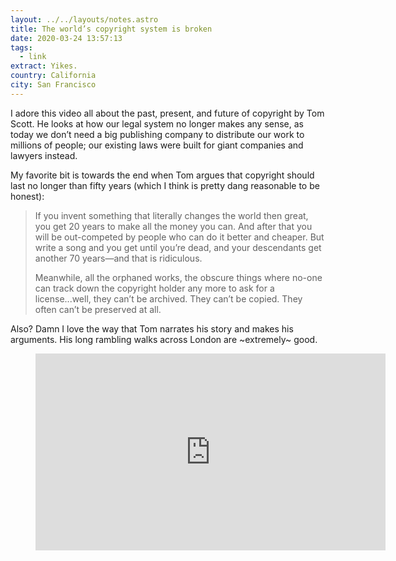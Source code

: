 ```yaml
---
layout: ../../layouts/notes.astro
title: The world’s copyright system is broken
date: 2020-03-24 13:57:13
tags:
  - link
extract: Yikes.
country: California
city: San Francisco
---
```


I adore this video all about the past, present, and future of copyright by Tom Scott. He looks at how our legal system no longer makes any sense, as today we don’t need a big publishing company to distribute our work to millions of people; our existing laws were built for giant companies and lawyers instead.

My favorite bit is towards the end when Tom argues that copyright should last no longer than fifty years (which I think is pretty dang reasonable to be honest):

> If you invent something that literally changes the world then great, you get 20 years to make all the money you can. And after that you will be out-competed by people who can do it better and cheaper. But write a song and you get until you’re dead, and your descendants get another 70 years—and that is ridiculous.
>
> Meanwhile, all the orphaned works, the obscure things where no-one can track down the copyright holder any more to ask for a license...well, they can’t be archived. They can’t be copied. They often can’t be preserved at all.

Also? Damn I love the way that Tom narrates his story and makes his arguments. His long rambling walks across London are ~extremely~ good.

<figure>
<iframe width="560" height="315" src="https://www.youtube.com/embed/1Jwo5qc78QU" frameborder="0" allow="accelerometer; autoplay; encrypted-media; gyroscope; picture-in-picture" allowfullscreen></iframe>
</figure>
